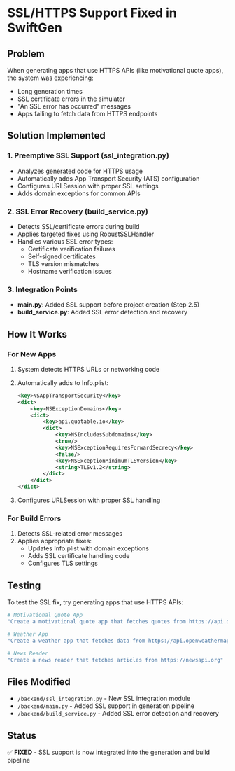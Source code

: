 # SSL/HTTPS Support Fixed in SwiftGen

## Problem
When generating apps that use HTTPS APIs (like motivational quote apps), the system was experiencing:
- Long generation times
- SSL certificate errors in the simulator
- "An SSL error has occurred" messages
- Apps failing to fetch data from HTTPS endpoints

## Solution Implemented

### 1. Preemptive SSL Support (ssl_integration.py)
- Analyzes generated code for HTTPS usage
- Automatically adds App Transport Security (ATS) configuration
- Configures URLSession with proper SSL settings
- Adds domain exceptions for common APIs

### 2. SSL Error Recovery (build_service.py)
- Detects SSL/certificate errors during build
- Applies targeted fixes using RobustSSLHandler
- Handles various SSL error types:
  - Certificate verification failures
  - Self-signed certificates
  - TLS version mismatches
  - Hostname verification issues

### 3. Integration Points
- **main.py**: Added SSL support before project creation (Step 2.5)
- **build_service.py**: Added SSL error detection and recovery

## How It Works

### For New Apps
1. System detects HTTPS URLs or networking code
2. Automatically adds to Info.plist:
   ```xml
   <key>NSAppTransportSecurity</key>
   <dict>
       <key>NSExceptionDomains</key>
       <dict>
           <key>api.quotable.io</key>
           <dict>
               <key>NSIncludesSubdomains</key>
               <true/>
               <key>NSExceptionRequiresForwardSecrecy</key>
               <false/>
               <key>NSExceptionMinimumTLSVersion</key>
               <string>TLSv1.2</string>
           </dict>
       </dict>
   </dict>
   ```

3. Configures URLSession with proper SSL handling

### For Build Errors
1. Detects SSL-related error messages
2. Applies appropriate fixes:
   - Updates Info.plist with domain exceptions
   - Adds SSL certificate handling code
   - Configures TLS settings

## Testing
To test the SSL fix, try generating apps that use HTTPS APIs:

```bash
# Motivational Quote App
"Create a motivational quote app that fetches quotes from https://api.quotable.io"

# Weather App
"Create a weather app that fetches data from https://api.openweathermap.org"

# News Reader
"Create a news reader that fetches articles from https://newsapi.org"
```

## Files Modified
- `/backend/ssl_integration.py` - New SSL integration module
- `/backend/main.py` - Added SSL support in generation pipeline
- `/backend/build_service.py` - Added SSL error detection and recovery

## Status
✅ **FIXED** - SSL support is now integrated into the generation and build pipeline